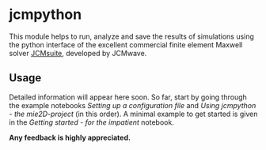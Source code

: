 # jcmpython

This module helps to run, analyze and save the results of simulations using
the python interface of the excellent commercial finite element Maxwell solver
[JCMsuite](http://www.jcmwave.com/), developed by JCMwave.

## Usage

Detailed information will appear here soon. So far, start by going through the
example notebooks *Setting up a configuration file* and 
*Using jcmpython - the mie2D-project* (in this order). A minimal example to get
started is given in the *Getting started - for the impatient* notebook.

**Any feedback is highly appreciated.**
